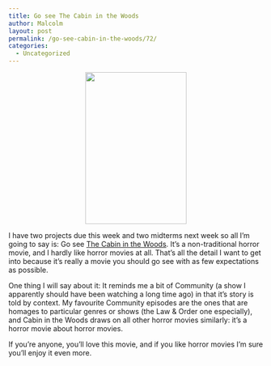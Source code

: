```yaml
---
title: Go see The Cabin in the Woods
author: Malcolm
layout: post
permalink: /go-see-cabin-in-the-woods/72/
categories:
  - Uncategorized
---
```

<center>
  <a href="http://www.malcolmcrum.com/wp/wp-content/uploads/2012/05/cabin.jpg"><img class="aligncenter size-medium wp-image-73" title="Cabin in the Woods poster" src="http://www.malcolmcrum.com/wp/wp-content/uploads/2012/05/cabin-200x300.jpg" alt="" width="200" height="300" /></a>
</center>

I have two projects due this week and two midterms next week so all I&#8217;m going to say is: Go see [The Cabin in the Woods][1]. It&#8217;s a non-traditional horror movie, and I hardly like horror movies at all. That&#8217;s all the detail I want to get into because it&#8217;s really a movie you should go see with as few expectations as possible.

One thing I will say about it: It reminds me a bit of Community (a show I apparently should have been watching a long time ago) in that it&#8217;s story is told by context. My favourite Community episodes are the ones that are homages to particular genres or shows (the Law & Order one especially), and Cabin in the Woods draws on all other horror movies similarly: it&#8217;s a horror movie about horror movies.

If you&#8217;re anyone, you&#8217;ll love this movie, and if you like horror movies I&#8217;m sure you&#8217;ll enjoy it even more.

 [1]: http://www.imdb.com/title/tt1259521/